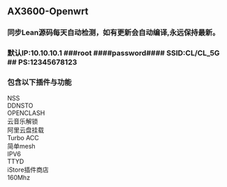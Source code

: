 ## AX3600-Openwrt
### 同步Lean源码每天自动检测，如有更新会自动编译,永远保持最新。 
### 默认IP:10.10.10.1    ###root ####password####    SSID:CL/CL_5G   ## PS:12345678123
### 包含以下插件与功能
NSS  
DDNSTO     
OPENCLASH  
云音乐解锁  
阿里云盘挂载  
Turbo ACC  
简单mesh  
IPV6   
TTYD   
iStore插件商店   
160Mhz   
